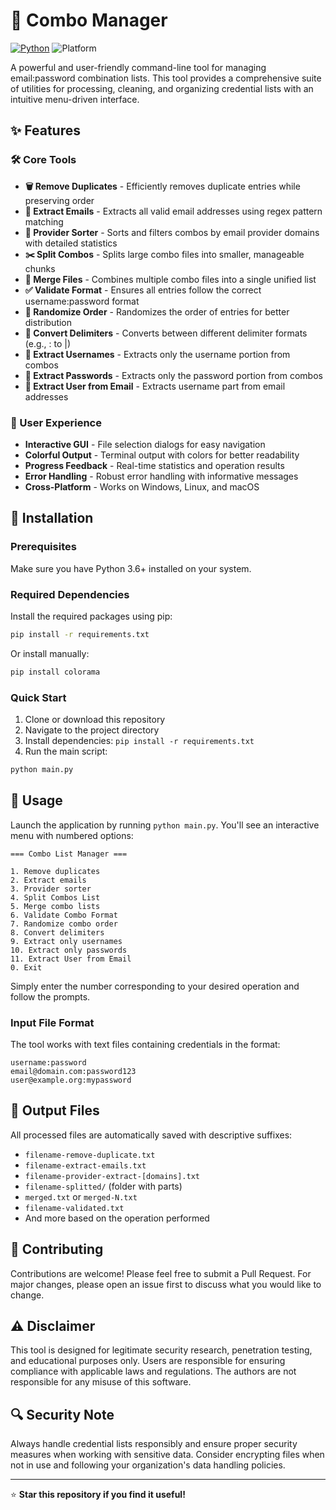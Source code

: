 # 🔐 Combo Manager

[![Python](https://img.shields.io/badge/Python-3.6%2B-blue.svg)](https://python.org)
![Platform](https://img.shields.io/badge/Platform-Windows%20%7C%20Linux%20%7C%20macOS-lightgrey.svg)

A powerful and user-friendly command-line tool for managing email:password combination lists. This tool provides a comprehensive suite of utilities for processing, cleaning, and organizing credential lists with an intuitive menu-driven interface.

## ✨ Features

### 🛠 Core Tools

- **🗑 Remove Duplicates** - Efficiently removes duplicate entries while preserving order
- **📧 Extract Emails** - Extracts all valid email addresses using regex pattern matching
- **🏢 Provider Sorter** - Sorts and filters combos by email provider domains with detailed statistics
- **✂️ Split Combos** - Splits large combo files into smaller, manageable chunks
- **🔗 Merge Files** - Combines multiple combo files into a single unified list
- **✅ Validate Format** - Ensures all entries follow the correct username:password format
- **🔀 Randomize Order** - Randomizes the order of entries for better distribution
- **🔄 Convert Delimiters** - Converts between different delimiter formats (e.g., : to |)
- **👤 Extract Usernames** - Extracts only the username portion from combos
- **🔑 Extract Passwords** - Extracts only the password portion from combos
- **📨 Extract User from Email** - Extracts username part from email addresses

### 🎨 User Experience

- **Interactive GUI** - File selection dialogs for easy navigation
- **Colorful Output** - Terminal output with colors for better readability
- **Progress Feedback** - Real-time statistics and operation results
- **Error Handling** - Robust error handling with informative messages
- **Cross-Platform** - Works on Windows, Linux, and macOS

## 🚀 Installation

### Prerequisites

Make sure you have Python 3.6+ installed on your system.

### Required Dependencies

Install the required packages using pip:

```bash
pip install -r requirements.txt
```

Or install manually:
```bash
pip install colorama
```

### Quick Start

1. Clone or download this repository
2. Navigate to the project directory
3. Install dependencies: `pip install -r requirements.txt`
4. Run the main script:

```bash
python main.py
```

## 📖 Usage

Launch the application by running `python main.py`. You'll see an interactive menu with numbered options:

```
=== Combo List Manager ===

1. Remove duplicates
2. Extract emails
3. Provider sorter
4. Split Combos List
5. Merge combo lists
6. Validate Combo Format
7. Randomize combo order
8. Convert delimiters
9. Extract only usernames
10. Extract only passwords
11. Extract User from Email
0. Exit
```

Simply enter the number corresponding to your desired operation and follow the prompts.

### Input File Format

The tool works with text files containing credentials in the format:
```
username:password
email@domain.com:password123
user@example.org:mypassword
```

## 🎯 Output Files

All processed files are automatically saved with descriptive suffixes:
- `filename-remove-duplicate.txt`
- `filename-extract-emails.txt`  
- `filename-provider-extract-[domains].txt`
- `filename-splitted/` (folder with parts)
- `merged.txt` or `merged-N.txt`
- `filename-validated.txt`
- And more based on the operation performed

## 🤝 Contributing

Contributions are welcome! Please feel free to submit a Pull Request. For major changes, please open an issue first to discuss what you would like to change.

## ⚠️ Disclaimer

This tool is designed for legitimate security research, penetration testing, and educational purposes only. Users are responsible for ensuring compliance with applicable laws and regulations. The authors are not responsible for any misuse of this software.

## 🔍 Security Note

Always handle credential lists responsibly and ensure proper security measures when working with sensitive data. Consider encrypting files when not in use and following your organization's data handling policies.

---

⭐ **Star this repository if you find it useful!**